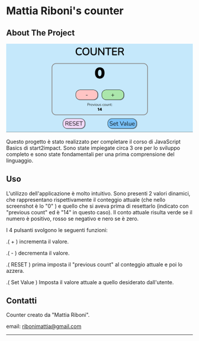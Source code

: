 # Mattia Riboni's counter


  

About The Project
---

  

  

  


![screenshot](./imgs/Immagine%202022-12-02%20105404.png)




Questo progetto è stato realizzato per completare il corso di JavaScript Basics di start2impact. Sono state impiegate circa 3 ore per lo sviluppo completo e sono state fondamentali per una prima comprensione del linguaggio.

  

Uso
---

  

L'utilizzo dell'applicazione è molto intuitivo. Sono presenti 2 valori dinamici, che rappresentano rispettivamente il conteggio attuale (che nello screenshot è lo "0" ) e quello che si aveva prima di resettarlo (indicato con "previous count" ed è "14" in questo caso). Il conto attuale risulta verde se il numero è positivo, rosso se negativo e nero se è zero.

I 4 pulsanti svolgono le seguenti funzioni:

  

.( + ) incrementa il valore.

.( - ) decrementa il valore.

.( RESET ) prima imposta il "previous count" al conteggio attuale e poi lo azzera.

.( Set Value ) Imposta il valore attuale a quello desiderato dall'utente.

  

Contatti
---

  

Counter creato da "Mattia Riboni".

  

email: [ribonimattia@gmail.com](mailto:ribonimattia@gmail.com)



---
